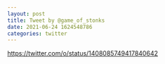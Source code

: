 ```yaml
--- 
layout: post 
title: Tweet by @game_of_stonks 
date: 2021-06-24 1624548786 
categories: twitter 
--- 
```

https://twitter.com/o/status/1408085749417840642